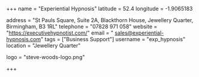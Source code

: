 +++
name = "Experiential Hypnosis"
latitude = 52.4
longitude = -1.9065183

address = "St Pauls Square, Suite 2A, Blackthorn House, Jewellery Quarter, Birmingham, B3 1RL"
telephone = "07828 971 058"
website = "https://executivehypnotist.com/"
email = "	sales@experiential-hypnosis.com"
tags = ["Business Support"]
username = "exp_hypnosis"
location = "Jewellery Quarter"

logo = "steve-woods-logo.png"

+++

